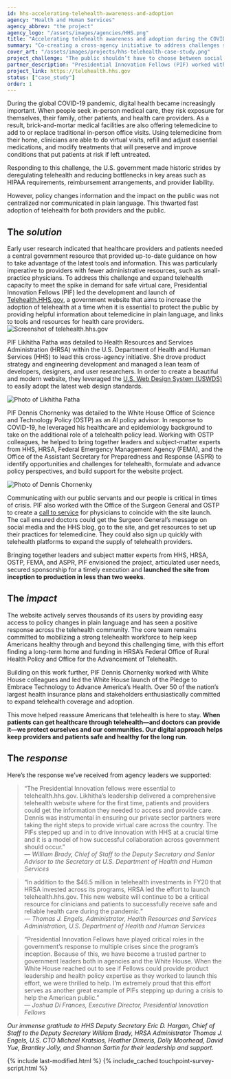 ```yaml
---
id: hhs-accelerating-telehealth-awareness-and-adoption
agency: "Health and Human Services"
agency_abbrev: "the project"
agency_logo: "/assets/images/agencies/HHS.png"
title: "Accelerating telehealth awareness and adoption during the COVID-19 pandemic"
summary: "Co-creating a cross-agency initiative to address challenges seen in adopting telehealth and serve 1M+ health care providers and 300M+ patients across the U.S."
cover_art: "/assets/images/projects/hhs-telehealth-case-study.png"
project_challenge: "The public shouldn’t have to choose between social distancing and receiving medical care. How might we expedite awareness and adoption of telehealth at the peak of a public health emergency?"
partner_description: "Presidential Innovation Fellows (PIF) worked with Health Resources and Services Administration (HRSA), the U.S. Department of Health and Human Services, the White House Office of Science and Technology Policy (OSTP), and the Office of the Surgeon General (OSG) to lead a cross-agency initiative to address challenges seen in adopting telehealth and serve 1M+ health care providers and 300M+ patients across the U.S."
project_link: https://telehealth.hhs.gov
status: ["case_study"]
order: 1
---
```


During the global COVID-19 pandemic, digital health became increasingly important. When people seek in-person medical care, they risk exposure for themselves, their family, other patients, and health care providers. As a result, brick-and-mortar medical facilities are also offering telemedicine to add to or replace traditional in-person office visits. Using telemedicine from their home, clinicians are able to do virtual visits, refill and adjust essential medications, and modify treatments that will preserve and improve conditions that put patients at risk if left untreated.

Responding to this challenge, the U.S. government made historic strides by deregulating telehealth and reducing bottlenecks in key areas such as HIPAA requirements, reimbursement arrangements, and provider liability.

However, policy changes information and the impact on the public was not centralized nor communicated in plain language. This thwarted fast adoption of telehealth for both providers and the public.

<h2 class="text-primary text-no-italic" id="the-solution">The <em>solution</em></h2>
Early user research indicated that healthcare providers and patients needed a central government resource that provided up-to-date guidance on how to take advantage of the latest tools and information. This was particularly imperative to providers with fewer administrative resources, such as small-practice physicians. To address this challenge and expand telehealth capacity to meet the spike in demand for safe virtual care, Presidential Innovation Fellows (PIF) led the development and launch of <a href="https://telehealth.hhs.gov/">Telehealth.HHS.gov</a>, a government website that aims to increase the adoption of telehealth at a time when it is essential to protect the public by providing helpful information about telemedicine in plain language, and links to tools and resources for health care providers.

<div class="usa-image-block">
  <img src="{{site.baseurl}}/assets/images/projects/hhs-telehealth-website.png" class="" alt="Screenshot of telehealth.hhs.gov" />
</div>

PIF Likhitha Patha was detailed to Health Resources and Services Administration (HRSA) within the U.S. Department of Health and Human Services (HHS) to lead this cross-agency initiative. She drove product strategy and engineering development and managed a lean team of developers, designers, and user researchers. In order to create a beautiful and modern website, they leveraged the <a href="https://designsystem.digital.gov/">U.S. Web Design System (USWDS)</a> to easily adopt the latest web design standards.

<div class="usa-image-block">
 <img src="{{site.baseurl}}/assets/images/projects/hhs-telehealth-likhitha-patha.jpg" class="" alt="Photo of Likhitha Patha"/>
</div>

PIF Dennis Chornenky was detailed to the White House Office of Science and Technology Policy (OSTP) as an AI policy advisor.  In response to COVID-19, he leveraged his healthcare and epidemiology background to take on the additional role of a telehealth policy lead.  Working with OSTP colleagues, he helped to bring together leaders and subject-matter experts from HHS, HRSA, Federal Emergency Management Agency (FEMA), and the Office of the Assistant Secretary for Preparedness and Response (ASPR) to identify opportunities and challenges for telehealth, formulate and advance policy perspectives, and build support for the website project.

<div class="usa-image-block">
  <img src="{{site.baseurl}}/assets/images/projects/hhs-telehealth-dennis-chornenky.jpg" class="" alt="Photo of Dennis Chornenky"/>
</div>

Communicating with our public servants and our people is critical in times of crisis. PIF also worked with the Office of the Surgeon General and OSTP to create a <a href="https://www.hhs.gov/blog/2020/04/22/health-providers-join-the-telehealth-revolution.html">call to service</a> for physicians to coincide with the site launch. The call ensured doctors could get the Surgeon General’s message on social media and the HHS blog, go to the site, and get resources to set up their practices for telemedicine. They could also sign up quickly with telehealth platforms to expand the supply of telehealth providers.

Bringing together leaders and subject matter experts from HHS, HRSA, OSTP, FEMA, and ASPR, PIF envisioned the project, articulated user needs, secured sponsorship for a timely execution and <strong>launched the site from inception to production in less than two weeks</strong>.

<h2 class="text-primary text-no-italic" id="the-impact">The <em>impact</em></h2>
The website actively serves thousands of its users by providing easy access to policy changes in plain language and has seen a positive response across the telehealth community. The core team remains committed to mobilizing a strong telehealth workforce to help keep Americans healthy through and beyond this challenging time, with this effort finding a long-term home and funding in HRSA’s Federal Office of Rural Health Policy and Office for the Advancement of Telehealth.

Building on this work further, PIF Dennis Chornenky worked with White House colleagues and led the White House launch of the Pledge to Embrace Technology to Advance America’s Health. Over 50 of the nation’s largest health insurance plans and stakeholders enthusiastically committed to expand telehealth coverage and adoption.

This move helped reassure Americans that telehealth is here to stay. <strong>When patients can get healthcare through telehealth—and doctors can provide it—we protect ourselves and our communities. Our digital approach helps keep providers and patients safe and healthy for the long run</strong>.

<h2 class="text-primary text-no-italic" id="the-response">The <em>response</em></h2>

Here’s the response we’ve received from agency leaders we supported:

<blockquote>“The Presidential Innovation fellows were essential to telehealth.hhs.gov. Likhitha’s leadership delivered a comprehensive  telehealth website where for the first time, patients and providers could get the information they needed to access and provide care. Dennis was instrumental in ensuring our private sector partners were taking the right steps to provide virtual care across the country. The PIFs stepped up and in to drive innovation with HHS at a crucial time and it is a model of how successful collaboration across government should occur.”
<footer><cite>— William Brady, Chief of Staff to the Deputy Secretary and Senior Advisor to the Secretary at U.S. Department of Health and Human Services</cite></footer>
</blockquote>

<blockquote>“In addition to the $46.5 million in telehealth investments in FY20 that HRSA invested across its programs, HRSA led the effort to launch telehealth.hhs.gov. This new website will continue to be a critical resource for clinicians and patients to successfully receive safe and reliable health care during the pandemic.”
<footer><cite>— Thomas J. Engels, Administrator, Health Resources and Services Administration, U.S. Department of Health and Human Services</cite></footer>
</blockquote>

<blockquote>“Presidential Innovation Fellows have played critical roles in the government’s response to multiple crises since the program’s inception. Because of this, we have become a trusted partner to government leaders both in agencies and the White House. When the White House reached out to see if Fellows could provide product leadership and health policy expertise as they worked to launch this effort, we were thrilled to help. I’m extremely proud that this effort serves as another great example of PIFs stepping up during a crisis to help the American public.”
<footer><cite>— Joshua Di Frances, Executive Director, Presidential Innovation Fellows</cite></footer>
</blockquote>

<em>Our immense gratitude to HHS Deputy Secretary Eric D. Hargan, Chief of Staff to the Deputy Secretary William Brady, HRSA Administrator Thomas J. Engels, U.S. CTO Michael Kratsios, Heather Dimeris, Dolly Moorhead, David Yue, Brantley Jolly, and Shannon Sartin for their leadership and support.</em>

<section class="usa-section">
  <div class="grid-container">
    {% include last-modified.html %}
    {% include_cached touchpoint-survey-script.html %}
  </div>
</section>